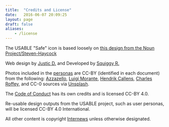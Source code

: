 ```yaml
---
title:  "Credits and License"
date:   2016-06-07 20:09:25
layout: page
draft: false
aliases:
    - /license
---
```


The USABLE "Safe" icon is based loosely on [this design from the Noun Project/Steven-Haycock](https://thenounproject.com/search/?q=safe&i=18255")

Web design by [Justic D.](https://jdeblois.com) and Developed by [Squiggy R.](https://squiggyrubio.net)

Photos included in the [personas](/personas) are CC-BY (identified in each document) from the following: [Azzazello](https://www.flickr.com/photos/eilard), [Luigi Morante](https://www.flickr.com/photos/eudaimos/), [Hendrik Callens](https://www.flickr.com/photos/n3k/), [Charles Roffey](https://www.flickr.com/photos/charlesfred/), and CC-0 sources via [Unsplash](https://unsplash.com/).

The [Code of Conduct](/codeofconduct.html) has its own credits and is licensed CC-BY 4.0.

Re-usable design outputs from the USABLE project, such as user personas, will be licensed CC-BY 4.0 International.

All other content is copyright [Internews](https://www.internews.org) unless otherwise designated.
